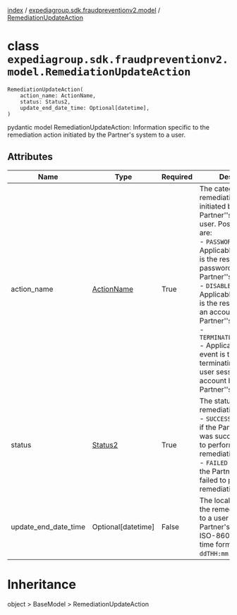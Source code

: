 [index](index.md) / [expediagroup.sdk.fraudpreventionv2.model](expediagroup.sdk.fraudpreventionv2.model.md) / [RemediationUpdateAction](RemediationUpdateAction.md)
# class `expediagroup.sdk.fraudpreventionv2.model.RemediationUpdateAction`
```
RemediationUpdateAction(
    action_name: ActionName,
    status: Status2,
    update_end_date_time: Optional[datetime],
)
```

pydantic model RemediationUpdateAction: Information specific to the remediation action initiated by the Partner's system to a user.



## Attributes
    
    
        
    
        
    
        
    

|         Name         |             Type            | Required |                                                                                                                                                                                                                                          Description                                                                                                                                                                                                                                           |
|----------------------|-----------------------------|----------|------------------------------------------------------------------------------------------------------------------------------------------------------------------------------------------------------------------------------------------------------------------------------------------------------------------------------------------------------------------------------------------------------------------------------------------------------------------------------------------------|
|     action_name      | [ActionName](ActionName.md) |   True   | The categorized remediation action initiated by the Partner''s system to a user. Possible values are:<br/>- `PASSWORD_RESET` - Applicable if this event is the result of a password reset by the Partner''s system.<br/>- `DISABLE_ACCOUNT` - Applicable if this event is the result of disabling an account by the Partner''s system.<br/>- `TERMINATE_ALL_SESSIONS` - Applicable if this event is the result of terminating all active user sessions of an account by the Partner''s system. |
|        status        |    [Status2](Status2.md)    |   True   |                                                                                                                    The status of the remediation action.<br/>  - `SUCCESS` - Applicable if the Partner''s system was successfully able to perform the remediation action.<br/>  - `FAILED` - Applicable if the Partner''s system failed to perform the remediation action.                                                                                                                     |
| update_end_date_time |      Optional[datetime]     |  False   |                                                                                                                                                                      The local date and time the remediation action to a user ended in the Partner's system, in ISO-8601 date and time format `yyyy-MM-ddTHH:mm:ss.SSSZ`.                                                                                                                                                                      |










# Inheritance
object > BaseModel > RemediationUpdateAction